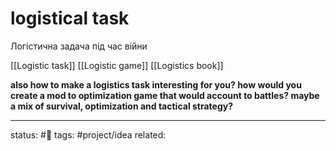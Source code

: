 # logistical task


Логістична задача під час війни


[[Logistic task]]
[[Logistic game]]
[[Logistics book]]

**also how to make a logistics task interesting for you? how would you create a mod to optimization game that would account to battles? maybe a mix of survival, optimization and tactical strategy?**




---
status: #🌱 
tags: #project/idea 
related: 

